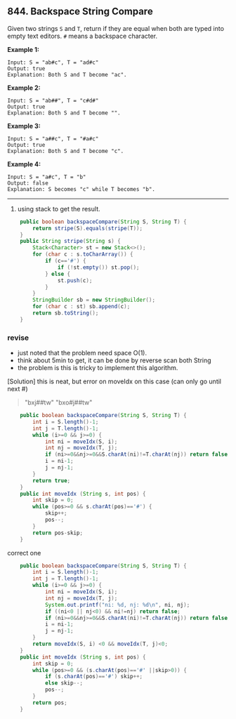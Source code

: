 ## 844. Backspace String Compare

Given two strings `S` and `T`, return if they are equal when both are typed into empty text editors. `#` means a backspace character.

**Example 1:**

```
Input: S = "ab#c", T = "ad#c"
Output: true
Explanation: Both S and T become "ac".
```

**Example 2:**

```
Input: S = "ab##", T = "c#d#"
Output: true
Explanation: Both S and T become "".
```

**Example 3:**

```
Input: S = "a##c", T = "#a#c"
Output: true
Explanation: Both S and T become "c".
```

**Example 4:**

```
Input: S = "a#c", T = "b"
Output: false
Explanation: S becomes "c" while T becomes "b".
```

---

1. using stack to get the result.

```java
    public boolean backspaceCompare(String S, String T) {
        return stripe(S).equals(stripe(T));
    }
    public String stripe(String s) {
        Stack<Character> st = new Stack<>();
        for (char c : s.toCharArray()) {
            if (c=='#') {
                if (!st.empty()) st.pop();
            } else {
                st.push(c);
            }
        }
        StringBuilder sb = new StringBuilder();
        for (char c : st) sb.append(c);
        return sb.toString();
    }
```

### revise

* just noted that the problem need space O(1).
* think about 5min to get, it can be done by reverse scan both String
* the problem is this is tricky to implement this algorithm.

[Solution] this is neat, but error on moveIdx on this case (can only go until next #)

>"bxj##tw"
>"bxo#j##tw"

```java
    public boolean backspaceCompare(String S, String T) {
        int i = S.length()-1;
        int j = T.length()-1;
        while (i>=0 && j>=0) {
            int ni = moveIdx(S, i);
            int nj = moveIdx(T, j);
            if (ni>=0&&nj>=0&&S.charAt(ni)!=T.charAt(nj)) return false;
            i = ni-1;
            j = nj-1;
        }
        return true;
    }
    public int moveIdx (String s, int pos) {
        int skip = 0;
        while (pos>=0 && s.charAt(pos)=='#') {
            skip++;
            pos--;
        }
        return pos-skip;
    }
```



correct one

```java
    public boolean backspaceCompare(String S, String T) {
        int i = S.length()-1;
        int j = T.length()-1;
        while (i>=0 && j>=0) {
            int ni = moveIdx(S, i);
            int nj = moveIdx(T, j);
            System.out.printf("ni: %d, nj: %d\n", ni, nj);
            if ((ni<0 || nj<0) && ni!=nj) return false;
            if (ni>=0&&nj>=0&&S.charAt(ni)!=T.charAt(nj)) return false;
            i = ni-1;
            j = nj-1;
        }
        return moveIdx(S, i) <0 && moveIdx(T, j)<0;
    }
    public int moveIdx (String s, int pos) {
        int skip = 0;
        while (pos>=0 && (s.charAt(pos)=='#' ||skip>0)) {
            if (s.charAt(pos)=='#') skip++;
            else skip--;
            pos--;
        }
        return pos;
    }
```

